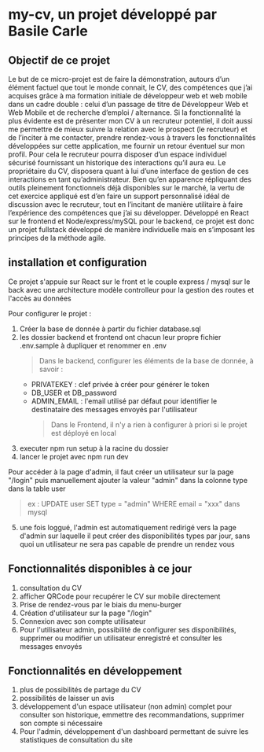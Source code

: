 # my-cv, un projet développé par Basile Carle

## Objectif de ce projet

Le but de ce micro-projet est de faire la démonstration, autours d’un élément factuel que tout le monde connait, le CV, des compétences que j’ai acquises grâce à ma formation initiale de développeur web et web mobile dans un cadre double : celui d’un passage de titre de Développeur Web et Web Mobile et de recherche d’emploi / alternance. Si la fonctionnalité la plus évidente est de présenter mon CV à un recruteur potentiel, il doit aussi me permettre de mieux suivre la relation avec le prospect (le recruteur) et de l’inciter à me contacter, prendre rendez-vous à travers les fonctionnalités développées sur cette application, me fournir un retour éventuel sur mon profil. Pour cela le recruteur pourra disposer d’un espace individuel sécurisé fournissant un historique des interactions qu’il aura eu. Le propriétaire du CV, disposera quant à lui d’une interface de gestion de ces interactions en tant qu’administrateur. Bien qu’en apparence répliquant des outils pleinement fonctionnels déjà disponibles sur le marché, la vertu de cet exercice appliqué est d’en faire un support personnalisé idéal de discussion avec le recruteur, tout en l’incitant de manière utilitaire à faire l’expérience des compétences que j’ai su développer. Développé en React sur le frontend et Node/express/mySQL pour le backend, ce projet est donc un projet fullstack développé de manière individuelle mais en s’imposant les principes de la méthode agile.

## installation et configuration

Ce projet s'appuie sur React sur le front et le couple express / mysql sur le back avec une architecture modèle controlleur pour la gestion des routes et l'accès au données

Pour configurer le projet :

1. Créer la base de donnée à partir du fichier database.sql
2. les dossier backend et frontend ont chacun leur propre fichier .env.sample à dupliquer et renommer en .env
   > Dans le backend, configurer les éléments de la base de donnée, à savoir :
   - PRIVATEKEY : clef privée à créer pour générer le token
   - DB_USER et DB_password
   - ADMIN_EMAIL : l'email utilisé par défaut pour identifier le destinataire des messages envoyés par l'utilisateur
     > Dans le Frontend, il n'y a rien à configurer à priori si le projet est déployé en local
3. executer npm run setup à la racine du dossier
4. lancer le projet avec npm run dev

Pour accéder à la page d'admin, il faut créer un utilisateur sur la page "/login" puis manuellement ajouter la valeur "admin" dans la colonne type dans la table user

> ex : UPDATE user SET type = "admin" WHERE email = "xxx" dans mysql

5. une fois loggué, l'admin est automatiquement redirigé vers la page d'admin sur laquelle il peut créer des disponibilités types par jour, sans quoi un utilisateur ne sera pas capable de prendre un rendez vous

## Fonctionnalités disponibles à ce jour

1. consultation du CV
2. afficher QRCode pour recupérer le CV sur mobile directement
3. Prise de rendez-vous par le biais du menu-burger
4. Création d'utilisateur sur la page "/login"
5. Connexion avec son compte utilisateur
6. Pour l'utilisateur admin, possibilité de configurer ses disponibilités, supprimer ou modifier un utilisateur enregistré et consulter les messages envoyés

## Fonctionnalités en développement

1. plus de possibilités de partage du CV
2. possibilités de laisser un avis
3. développement d'un espace utilisateur (non admin) complet pour consulter son historique, emmettre des recommandations, supprimer son compte si nécessaire
4. Pour l'admin, développement d'un dashboard permettant de suivre les statistiques de consultation du site

